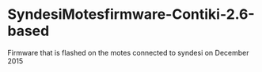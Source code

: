 # SyndesiMotesfirmware-Contiki-2.6-based
Firmware that is flashed on the motes connected to syndesi on December 2015
